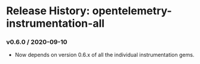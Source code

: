 # Release History: opentelemetry-instrumentation-all

### v0.6.0 / 2020-09-10

* Now depends on version 0.6.x of all the individual instrumentation gems.
